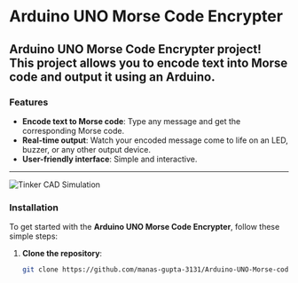 # Arduino UNO Morse Code Encrypter

 **Arduino UNO Morse Code Encrypter** project! This project allows you to encode text into Morse code and output it using an Arduino.
---

### **Features**
- **Encode text to Morse code**: Type any message and get the corresponding Morse code.
- **Real-time output**: Watch your encoded message come to life on an LED, buzzer, or any other output device.
- **User-friendly interface**: Simple and interactive.

---
![Tinker CAD Simulation](https://previews.dropbox.com/p/thumb/ACdxmxDfRd6ze4KzYDRHuRBrHSXTB1fzjqIguzt4XDmqetifCHRjq5oNs4rUx5msiGI4XwQCCcs4Q3MTOJQlBtHcYLr8ZaGmXxnc9B6XXXvsaVusliG2YE2NGnWfKMxpCCP0PfM45OVwJYfqkpI8E6ULZpc_fnmLlnOeR2HjN2y14HNeAsV3uxNrrUj-eR1Pwnjxrd82ITOCywpmXHRmleINeylMsHMWtDzJesIdi-f6McskdYRpsozOg5JQB8Ayihi7lILG_CVFmhbDVzjOCIFKhk2I4RQ5-X9cgalyX0ExKcja4fiwNQs1-1zSmrbkb-WmG6_nKy3YYG5zD94GkJsj/p.png?is_prewarmed=true)


### **Installation**

To get started with the **Arduino UNO Morse Code Encrypter**, follow these simple steps:

1. **Clone the repository**:

   ```bash
   git clone https://github.com/manas-gupta-3131/Arduino-UNO-Morse-code-encrypter.git
